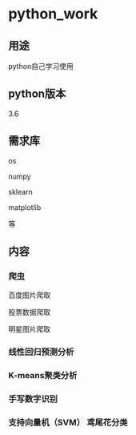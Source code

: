 # python_work

## 用途

python自己学习使用

## python版本
3.6

## 需求库

os

numpy

sklearn

matplotlib

等

## 内容

### 爬虫


百度图片爬取

股票数据爬取

明星图片爬取



### 线性回归预测分析

### K-means聚类分析

### 手写数字识别

### 支持向量机（SVM） 鸢尾花分类





